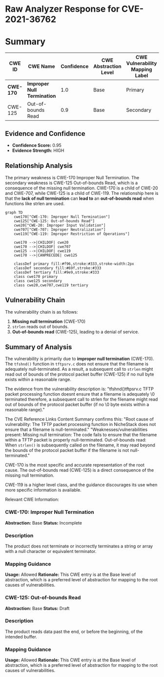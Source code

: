 # Raw Analyzer Response for CVE-2021-36762

# Summary
| CWE ID | CWE Name | Confidence | CWE Abstraction Level | CWE Vulnerability Mapping Label | CWE-Vulnerability Mapping Notes |
|---|---|---|---|---|---|
| **CWE-170** | **Improper Null Termination** | 1.0 | Base | Primary | Allowed |
| CWE-125 | Out-of-bounds Read | 0.9 | Base | Secondary | Allowed |

## Evidence and Confidence

*   **Confidence Score:** 0.95
*   **Evidence Strength:** HIGH

## Relationship Analysis
The primary weakness is CWE-170 Improper Null Termination. The secondary weakness is CWE-125 Out-of-bounds Read, which is a consequence of the missing null termination. CWE-170 is a child of CWE-20 and CWE-707, while CWE-125 is a child of CWE-119. The relationship here is that the **lack of null termination** can **lead to** an **out-of-bounds read** when functions like strlen are used.

```mermaid
graph TD
    cwe170["CWE-170: Improper Null Termination"]
    cwe125["CWE-125: Out-of-bounds Read"]
    cwe20["CWE-20: Improper Input Validation"]
    cwe707["CWE-707: Improper Neutralization"]
    cwe119["CWE-119: Improper Restriction of Operations"]

    cwe170 -->|CHILDOF| cwe20
    cwe170 -->|CHILDOF| cwe707
    cwe125 -->|CHILDOF| cwe119
    cwe170 -->|CANPRECEDE| cwe125

    classDef primary fill:#f96,stroke:#333,stroke-width:2px
    classDef secondary fill:#69f,stroke:#333
    classDef tertiary fill:#9e9,stroke:#333
    class cwe170 primary
    class cwe125 secondary
    class cwe20,cwe707,cwe119 tertiary
```

## Vulnerability Chain
The vulnerability chain is as follows:
1.  **Missing null termination** (CWE-170)
2.  `strlen` reads out of bounds.
3.  **Out-of-bounds read** (CWE-125), leading to a denial of service.

## Summary of Analysis
The vulnerability is primarily due to **improper null termination** (CWE-170). The `tfshnd()` function in `tftpsrv.c` does not ensure that the filename is adequately null-terminated. As a result, a subsequent call to `strlen` might read out of bounds of the protocol packet buffer (CWE-125) if no null byte exists within a reasonable range.

The evidence from the vulnerability description is: "tfshnd()tftpsrv.c TFTP packet processing function doesnt ensure that a filename is adequately \0 terminated therefore, a subsequent call to strlen for the filename might read out of bounds of the protocol packet buffer (if no \0 byte exists within a reasonable range)."

The CVE Reference Links Content Summary confirms this:
"Root cause of vulnerability: The TFTP packet processing function in NicheStack does not ensure that a filename is null-terminated."
"Weaknesses/vulnerabilities present: Missing null termination: The code fails to ensure that the filename within a TFTP packet is properly null-terminated. Out-of-bounds read: When `strlen()` is subsequently called on the filename, it may read beyond the bounds of the protocol packet buffer if the filename is not null-terminated."

CWE-170 is the most specific and accurate representation of the root cause. The out-of-bounds read (CWE-125) is a direct consequence of the missing null termination.

CWE-119 is a higher level class, and the guidance discourages its use when more specific information is available.

Relevant CWE Information:
### CWE-170: Improper Null Termination
**Abstraction:** Base
**Status:** Incomplete

### Description
The product does not terminate or incorrectly terminates a string or array with a null character or equivalent terminator.

### Mapping Guidance
**Usage:** Allowed
**Rationale:** This CWE entry is at the Base level of abstraction, which is a preferred level of abstraction for mapping to the root causes of vulnerabilities.

### CWE-125: Out-of-bounds Read
**Abstraction:** Base
**Status:** Draft

### Description
The product reads data past the end, or before the beginning, of the intended buffer.

### Mapping Guidance
**Usage:** Allowed
**Rationale:** This CWE entry is at the Base level of abstraction, which is a preferred level of abstraction for mapping to the root causes of vulnerabilities.